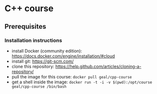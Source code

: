 # C++ course

## Prerequisites

### Installation instructions

- install Docker (community edition): https://docs.docker.com/engine/installation/#cloud
- install git: https://git-scm.com/
- clone this repository: https://help.github.com/articles/cloning-a-repository/
- pull the image for this course: `docker pull geal/cpp-course`
- get a shell inside the image: `docker run -t -i -v $(pwd):/opt/course geal/cpp-course /bin/bash`
